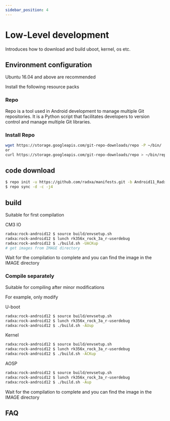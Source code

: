 ```yaml
---
sidebar_position: 4
---
```


# Low-Level development

Introduces how to download and build uboot, kernel, os etc.

## Environment configuration

Ubuntu 16.04 and above are recommended

Install the following resource packs

### Repo

Repo is a tool used in Android development to manage multiple Git repositories. It is a Python script that facilitates developers to version control and manage multiple Git libraries.

### Install Repo

```bash
wget https://storage.googleapis.com/git-repo-downloads/repo -P ~/bin/
or
curl https://storage.googleapis.com/git-repo-downloads/repo > ~/bin/repo

```

## code download

```bash
$ repo init -u https://github.com/radxa/manifests.git -b Android11_Radxa_rk12 -m rockchip-r-release.xml
$ repo sync -d -c -j4
```

## build

Suitable for first compilation

CM3 IO

```bash
radxa:rock-android12 $ source build/envsetup.sh
radxa:rock-android12 $ lunch rk356x_rock_3a_r-userdebug
radxa:rock-android12 $ ./build.sh -UACKup
# get images from IMAGE directory
```

Wait for the compilation to complete and you can find the image in the IMAGE directory

### Compile separately

Suitable for compiling after minor modifications

For example, only modify

U-boot

```bash
radxa:rock-android12 $ source build/envsetup.sh
radxa:rock-android12 $ lunch rk356x_rock_3a_r-userdebug
radxa:rock-android12 $ ./build.sh -AUup

```

Kernel

```bash
radxa:rock-android12 $ source build/envsetup.sh
radxa:rock-android12 $ lunch rk356x_rock_3a_r-userdebug
radxa:rock-android12 $ ./build.sh -ACKup
```

AOSP

```bash
radxa:rock-android12 $ source build/envsetup.sh
radxa:rock-android12 $ lunch rk356x_rock_3a_r-userdebug
radxa:rock-android12 $ ./build.sh -Aup
```

Wait for the compilation to complete and you can find the image in the IMAGE directory

## FAQ
